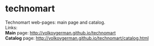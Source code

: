 # technomart
Technomart web-pages: main page and catalog.<br>
Links:<br>
<b>Main</b> page: http://volkovgerman.github.io/technomart<br>
<b>Catalog</b> page: http://volkovgerman.github.io/technomart/catalog.html<br>
